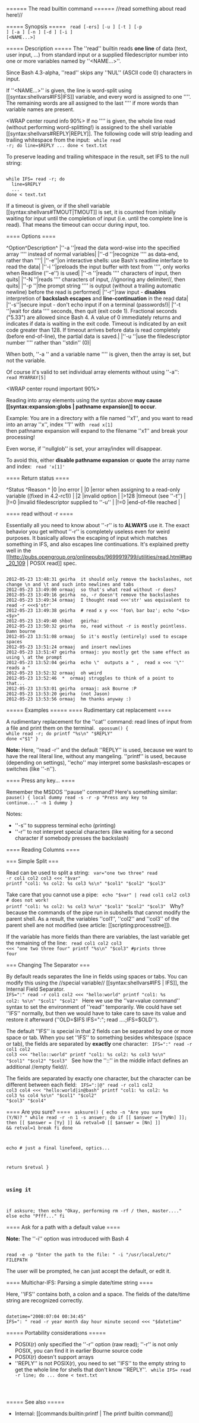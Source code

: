 ====== The read builtin command ======
//read something about read here!//

===== Synopsis =====
<code>
read [-ers] [-u <FD>] [-t <TIMEOUT>] [-p <PROMPT>] [-a <ARRAY>] [-n <NCHARS>] [-d <DELIM>] [-i <TEXT>] [<NAME...>]
</code>

===== Description =====
The ''read'' builtin reads **one line** of data (text, user input, ...) from standard input or a supplied filedescriptor number into one or more variables named by ''<NAME...>''.

Since Bash 4.3-alpha, ''read'' skips any ''NUL'' (ASCII code 0) characters in input.

If ''<NAME...>'' is given, the line is word-split using [[syntax:shellvars#IFS|IFS]] variable, and every word is assigned to one ''<NAME>''. The remaining words are all assigned to the last ''<NAME>'' if more words than variable names are present.

<WRAP center round info 90%>
If no ''<NAME>'' is given, the whole line read (without performing word-splitting!) is assigned to the shell variable [[syntax:shellvars#REPLY|REPLY]]. The following code will strip leading and trailing whitespace from the input:
<code>
while read -r; do
  line=$REPLY
  ...
done < text.txt
</code>
</WRAP>

To preserve leading and trailing whitespace in the result, set IFS to the null string:

<code>
while IFS= read -r; do
  line=$REPLY
  ...
done < text.txt
</code>

If a timeout is given, or if the shell variable [[syntax:shellvars#TMOUT|TMOUT]] is set, it is counted from initially waiting for input until the completion of input (i.e. until the complete line is read). That means the timeout can occur during input, too.



==== Options ====

^Option^Description^
|''-a <ARRAY>''|read the data word-wise into the specified array ''<ARRAY>'' instead of normal variables|
|''-d <DELIM>''|recognize ''<DELIM>'' as data-end, rather than ''<newline>''|
|''-e''|on interactive shells: use Bash's readline interface to read the data|
|''-i <STRING>''|preloads the input buffer with text from ''<STRING>'', only works when Readline (''-e'') is used|
|''-n <NCHARS>''|reads ''<NCHARS>'' characters of input, then quits|
|''-N <NCHARS>''|reads ''<NCHARS>'' characters of input, //ignoring any delimiter//, then quits|
|''-p <PROMPT>''|the prompt string ''<PROMPT>'' is output (without a trailing automatic newline) before the read is performed|
|''-r''|raw input - **disables** interpretion of **backslash escapes** and **line-continuation** in the read data|
|''-s''|secure input - don't echo input if on a terminal (passwords!)|
|''-t <TIMEOUT>''|wait for data ''<TIMEOUT>'' seconds, then quit (exit code 1). Fractional seconds ("5.33") are allowed since Bash 4. A value of 0 immediately returns and indicates if data is waiting in the exit code. Timeout is indicated by an exit code greater than 128. If timeout arrives before data is read completely (before end-of-line), the partial data is saved.|
|''-u <FD>''|use the filedescriptor number ''<FD>'' rather than ''stdin'' (0)|

When both, ''-a <ARRAY>'' and a variable name ''<NAME>'' is given, then the array is set, but not the variable.

Of course it's valid to set individual array elements without using ''-a'':
<code>
read MYARRAY[5]
</code>

<WRAP center round important 90%>

Reading into array elements using the syntax above **may cause [[syntax:expansion:globs | pathname expansion]] to occur**.

Example: You are in a directory with a file named ''x1'', and you want to read into an array ''x'', index ''1'' with
<code>
read x[1]
</code>
then pathname expansion will expand to the filename ''x1'' and break your processing!

Even worse, if ''nullglob'' is set, your array/index will disappear.

To avoid this, either **disable pathname expansion** or **quote** the array name and index:
<code>
read 'x[1]'
</code>

</WRAP>

==== Return status ====

^Status  ^Reason  ^
|0     |no error  |
|0     |error when assigning to a read-only variable ((fixed in 4.2-rc1))  |
|2     |invalid option  |
|>128  |timeout (see ''-t'')  |
|!=0   |invalid filedescriptor supplied to ''-u''  |
|!=0   |end-of-file reached  |

==== read without -r ====

Essentially all you need to know about ''-r'' is to **ALWAYS** use it. The exact behavior you get without ''-r'' is completely useless even for weird purposes. It basically allows the escaping of input which matches something in IFS, and also escapes line continuations. It's explained pretty well in the [[http://pubs.opengroup.org/onlinepubs/9699919799/utilities/read.html#tag_20_109 | POSIX read]] spec.

<code>
2012-05-23 13:48:31	geirha	it should only remove the backslashes, not change \n and \t and such into newlines and tabs
2012-05-23 13:49:00	ormaaj	so that's what read without -r does?
2012-05-23 13:49:16	geirha	no, -r doesn't remove the backslashes
2012-05-23 13:49:34	ormaaj	I thought read <<<'str' was equivalent to read -r <<<$'str'
2012-05-23 13:49:38	geirha	# read x y <<< 'foo\ bar baz'; echo "<$x><$y>"
2012-05-23 13:49:40	shbot	geirha: <foo bar><baz>
2012-05-23 13:50:32	geirha	no, read without -r is mostly pointless. Damn bourne
2012-05-23 13:51:08	ormaaj	So it's mostly (entirely) used to escape spaces
2012-05-23 13:51:24	ormaaj	and insert newlines
2012-05-23 13:51:47	geirha	ormaaj: you mostly get the same effect as using \ at the prompt
2012-05-23 13:52:04	geirha	echo \"  outputs a " ,  read x <<< '\"'  reads a "
2012-05-23 13:52:32	ormaaj	oh weird
2012-05-23 13:52:46	 *	ormaaj struggles to think of a point to that...
2012-05-23 13:53:01	geirha	ormaaj: ask Bourne :P
2012-05-23 13:53:20	geirha	(not Jason)
2012-05-23 13:53:56	ormaaj	hm thanks anyway :)
</code>

===== Examples =====
==== Rudimentary cat replacement ====

A rudimentary replacement for the ''cat'' command: read lines of input from a file and print them on the terminal.
<code>
opossum() {
  while read -r; do
    printf "%s\n" "$REPLY"
  done <"$1"
}
</code>

__**Note:**__ Here, ''read -r'' and the default ''REPLY'' is used, because we want to have the real literal line, without any mangeling. ''printf'' is used, because (depending on settings), ''echo'' may interpret some baskslash-escapes or switches (like ''-n'').



==== Press any key... ====

Remember the MSDOS ''pause'' command? Here's something similar:
<code>
pause() {
  local dummy
  read -s -r -p "Press any key to continue..." -n 1 dummy
}
</code>

Notes:
  * ''-s'' to suppress terminal echo (printing)
  * ''-r'' to not interpret special characters (like waiting for a second character if somebody presses the backslash)

==== Reading Columns ====

=== Simple Split ===

Read can be used to split a string:
<code>
var="one two three"
read -r col1 col2 col3 <<< "$var"
printf "col1: %s col2: %s col3 %s\n" "$col1" "$col2" "$col3"
</code> 

Take care that you cannot use a pipe: 
<code>
echo "$var" | read col1 col2 col3 # does not work!
printf "col1: %s col2: %s col3 %s\n" "$col1" "$col2" "$col3"
</code>
Why? because the commands of the pipe run in subshells that cannot modify the parent shell. As a result, the variables
''col1'', ''col2'' and ''col3'' of the parent shell are not modified (see article: [[scripting:processtree]]).

If the variable has more fields than there are variables, the last variable get the remaining of the line:
<code>
read col1 col2 col3 <<< "one two three four"
printf "%s\n" "$col3" #prints three four
</code>


=== Changing The Separator ===

By default reads separates the line in fields using spaces or tabs. You can modify this using the //special variable// [[syntax:shellvars#IFS | IFS]],
the Internal Field Separator.
<code>
IFS=":" read -r col1 col2 <<< "hello:world"
printf "col1: %s col2: %s\n" "$col1" "$col2"
</code>
Here we use the ''var=value command'' syntax to set the environment of ''read'' temporarily. We could have set ''IFS'' normally,
but then we would have to take care to save its value and restore it afterward (''OLD=$IFS IFS=":"; read ....;IFS=$OLD'').

The default ''IFS'' is special in that 2 fields can be separated by one or more space or tab. When you set ''IFS'' to something besides whitespace (space or tab), the
fields are separated by **exactly** one character:
<code>
IFS=":" read -r col1 col2 col3 <<< "hello::world"
printf "col1: %s col2: %s col3 %s\n" "$col1" "$col2" "$col3"
</code> 
See how the ''<nowiki>::</nowiki>'' in the middle infact defines an additional //empty field//.

The fields are separated by exactly one character, but the character can be different between each field:
<code>
IFS=":|@" read -r col1 col2 col3 col4 <<< "hello:world|in@bash"
printf "col1: %s col2: %s col3 %s col4 %s\n" "$col1" "$col2" "$col3" "$col4"
</code> 


==== Are you sure? ====
<code>
asksure() {
echo -n "Are you sure (Y/N)? "
while read -r -n 1 -s answer; do
  if [[ $answer = [YyNn] ]]; then
    [[ $answer = [Yy] ]] && retval=0
    [[ $answer = [Nn] ]] && retval=1
    break
  fi
done

echo # just a final linefeed, optics...

return $retval
}

### using it
if asksure; then
  echo "Okay, performing rm -rf / then, master...."
else
  echo "Pfff..."
fi
</code>

==== Ask for a path with a default value ====

__**Note:**__ The ''-i'' option was introduced with Bash 4

<code>
read -e -p "Enter the path to the file: " -i "/usr/local/etc/" FILEPATH
</code>

The user will be prompted, he can just accept the default, or edit it.

==== Multichar-IFS: Parsing a simple date/time string ====

Here, ''IFS'' contains both, a colon and a space. The fields of the date/time string are recognized correctly.

<code>
datetime="2008:07:04 00:34:45"
IFS=": " read -r year month day hour minute second <<< "$datetime"
</code>

===== Portability considerations =====
  * POSIX(r) only specified the ''-r'' option (raw read); ''-r'' is not only POSIX, you can find it in earlier Bourne source code
  * POSIX(r) doesn't support arrays
  * ''REPLY'' is not POSIX(r), you need to set ''IFS'' to the empty string to get the whole line for shells that don't know ''REPLY''. <code>
while IFS= read -r line; do
  ...
done < text.txt
</code>




===== See also =====
  * Internal: [[commands:builtin:printf | The printf builtin command]]
